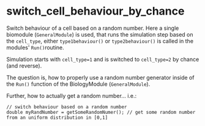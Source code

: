 # switch_cell_behaviour_by_chance

Switch behaviour of a cell based on a random number. Here a single biomodule (`GeneralModule`) is used, that runs the simulation 
step based on the `cell_type`, either `type1behaviour()` or `type2behaviour()` is called in the modules' `Run()`routine.

Simulation starts with `cell_type=1` and is switched to `cell_type=2` by chance (and reverse).

The question is, how to properly use a random number generator inside of the `Run()` function of the BiologyModule (`GeneralModule`).

Further, how to actually get a random number... i.e.:
```
// switch behaviour based on a random number
double myRandNumber = getSomeRandomNumer(); // get some random number from an uniform distribution in [0,1]
```
              